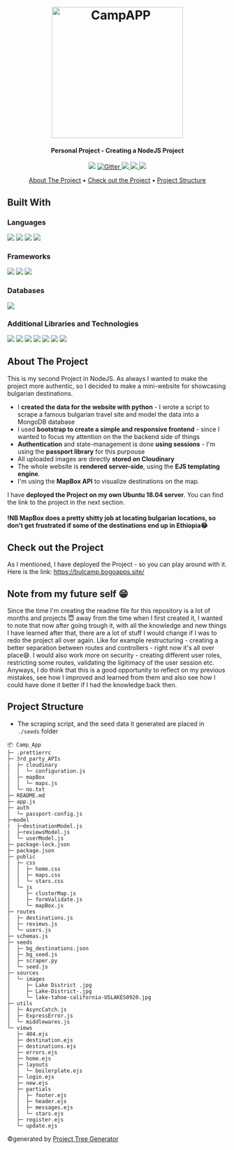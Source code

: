 <h1 align="center">
  <br>
  <a href="https://bulcamp.bogoapps.site/"><img src="https://res.cloudinary.com/dawb3psft/image/upload/v1647926681/Portfolio/campapp.png" alt="CampAPP" width="300"></a>
</h1>

<h4 align="center">Personal Project - Creating a NodeJS Project </h4>

<p align="center">
  <a href="https://img.shields.io/badge/Made%20with-JavaScript-yellow"><img src="https://img.shields.io/badge/Made%20with-JavaScript-yellow"></a>
  <a href="https://img.shields.io/badge/Made%20with-Python-blue">
    <img src="https://img.shields.io/badge/Made%20with-Python-blue"
         alt="Gitter">
  </a>
  <a href="https://img.shields.io/tokei/lines/github/Bogo56/Camp_App">
      <img src="https://img.shields.io/tokei/lines/github/Bogo56/Camp_App">
  </a>
  <a href="https://img.shields.io/github/languages/count/Bogo56/Camp_App?color=f">
    <img src="https://img.shields.io/github/languages/count/Bogo56/Camp_App?color=f">
  </a>
  <a href="https://badgen.net/github/commits/Bogo56/Camp_App">
    <img src="https://badgen.net/github/commits/Bogo56/Camp_App">
  </a>
</p>

<p align="center">
  <a href="#about-the-project">About The Project</a> •
  <a href="#check-out-the-project">Check out the Project</a> •
  <a href="#project-structure">Project Structure</a> 
</p>

## Built With
###  Languages
<p>
  <img src="https://img.shields.io/badge/JavaScript-F7DF1E?style=for-the-badge&logo=javascript&logoColor=black">
  <img src="https://img.shields.io/badge/Python-3776AB?style=for-the-badge&logo=python&logoColor=white">
  <img src="https://img.shields.io/badge/HTML5-E34F26?style=for-the-badge&logo=html5&logoColor=white">
  <img src="https://img.shields.io/badge/CSS3-1572B6?style=for-the-badge&logo=css3&logoColor=white">
<p>
  
### Frameworks
<p>
<img src="https://img.shields.io/badge/Node.js-43853D?style=for-the-badge&logo=node.js&logoColor=white">
<img src="https://img.shields.io/badge/Express.js-404D59?style=for-the-badge">
  <img src="https://img.shields.io/badge/Bootstrap-563D7C?style=for-the-badge&logo=bootstrap&logoColor=white">
</p>

### Databases
<p>
<img src="https://img.shields.io/badge/MongoDB-4EA94B?style=for-the-badge&logo=mongodb&logoColor=white">
</p>

### Additional Libraries and Technologies
<p>
  <img src="https://img.shields.io/badge/ORM-Mongoose-red?style=for-the-badge">
  <img src="https://img.shields.io/badge/OS-Ubuntu-orange?style=for-the-badge">
  <img src="https://img.shields.io/badge/Templating-EJS-green?style=for-the-badge">
  <img src="https://img.shields.io/badge/API-Cloudinary-blueviolet?style=for-the-badge">
  <img src="https://img.shields.io/badge/API-MapBox-blueviolet?style=for-the-badge">
  <img src="https://img.shields.io/badge/Security-Bcrypt-green?style=for-the-badge">
  <img src="https://img.shields.io/badge/Security-Passport-green?style=for-the-badge">
</p>

## About The Project
This is my second Project in NodeJS. As always I wanted to make the project more authentic, so I decided to make a mini-website for showcasing bulgarian destinations.
* I **created the data for the website with python** - I wrote a script to scrape a famous bulgarian travel site and model the data into a MongoDB database
* I used **bootstrap to create a simple and responsive frontend** - since I wanted to focus my attention on the the backend side of things
* **Authentication** and state-management is done **using sessions** - I'm using the **passport library** for this purpouse
* All uploaded images are directly **stored on Cloudinary**
* The whole website is **rendered server-side**, using the **EJS templating engine**.
* I'm using the **MapBox API** to visualize destinations on the map.

I have **deployed the Project on my own Ubuntu 18.04 server**. You can find the link to the project in the next section.

#### !NB MapBox does a pretty shitty job at locating bulgarian locations, so don't get frustrated if some of the destinations end up in Ethiopia😂

## Check out the Project
As I mentioned, I have deployed the Project - so you can play around with it. Here is the link:
https://bulcamp.bogoapps.site/

## Note from my future self 😁
Since the time I'm creating the readme file for this repository is a lot of months and projects 😇 away from the time when I first created it, I wanted to note that now after going trough it, with all the knowledge and new things I have learned after that, there are a lot of stuff I would change if I was to redo the project all over again. Like for example restructuring - creating a better separation between routes and controllers - right now it's all over place😅. I would also work more on security - creating different user roles, restricting some routes, validating the ligitimacy of the user session etc. Anyways, I do think that this is a good opportunity to reflect on my previous mistakes, see how I improved and learned from them and also see how I could have done it better if I had the knowledge back then.

## Project Structure

* The scraping script, and the seed data it generated are placed in `./seeds` folder

```
📦 Camp_App
├─ .prettierrc
├─ 3rd_party_APIs
|  ├─ cloudinary
│  │  └─ configuration.js
|  ├─ mapBox
│  │  └─ maps.js
│  └─ no.txt
├─ README.md
├─ app.js
├─ auth
│  └─ passport-config.js
├─model
|  ├─destinationModel.js
|  ├─reviewsModel.js
│  └─ userModel.js
├─ package-lock.json
├─ package.json
├─ public
│  ├─ css
│  │  ├─ home.css
│  │  ├─ maps.css
│  │  └─ stars.css
│  └─ js
│     ├─ clusterMap.js
│     ├─ formValidate.js
│     └─ mapBox.js
├─ routes
│  ├─ destinations.js
│  ├─ reviews.js
│  └─ users.js
├─ schemas.js
├─ seeds
│  ├─ bg_destinations.json
│  ├─ bg_seed.js
│  ├─ scraper.py
│  └─ seed.js
├─ sources
│  └─ images
│     ├─ Lake District .jpg
│     ├─ Lake-District-.jpg
│     └─ lake-tahoe-california-USLAKES0920.jpg
├─ utils
│  ├─ AsyncCatch.js
│  ├─ ExpressError.js
│  └─ middlewares.js
└─ views
   ├─ 404.ejs
   ├─ destination.ejs
   ├─ destinations.ejs
   ├─ errors.ejs
   ├─ home.ejs
   ├─ layouts
   │  └─ boilerplate.ejs
   ├─ login.ejs
   ├─ new.ejs
   ├─ partials
   │  ├─ footer.ejs
   │  ├─ header.ejs
   │  ├─ messages.ejs
   │  └─ stars.ejs
   ├─ register.ejs
   └─ update.ejs
```
©generated by [Project Tree Generator](https://woochanleee.github.io/project-tree-generator)
